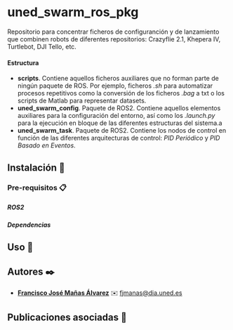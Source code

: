 # uned_swarm_ros_pkg
Repositorio para concentrar ficheros de configuranción y de lanzamiento que combinen robots de diferentes repositorios: Crazyflie 2.1, Khepera IV, Turtlebot, DJI Tello, etc. 

#### Estructura 
- **scripts**. Contiene aquellos ficheros auxiliares que no forman parte de ningún paquete de ROS. Por ejemplo, ficheros _.sh_ para automatizar procesos repetitivos como la conversión de los ficheros _.bag_ a txt o los scripts de Matlab para representar datasets.
- **uned_swarm_config**. Paquete de ROS2. Contiene aquellos elementos auxiliares para la configuración del entorno, así como los _.launch.py_ para la ejecución en bloque de las diferentes estructuras del sistema.a
- **uned_swarm_task**. Paquete de ROS2. Contiene los nodos de control en función de las diferentes arquitecturas de control: _PID Periódico_ y _PID Basado en Eventos_.

## Instalación :book:

### Pre-requisitos 📋
##### ROS2

##### Dependencias

## Uso 🔧

## Autores ✒️
* **[Francisco José Mañas Álvarez](https://github.com/FranciscoJManasAlvarez)** :envelope: fjmanas@dia.uned.es

## Publicaciones asociadas :paperclip:
